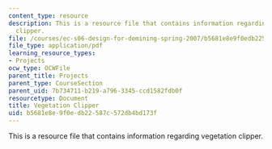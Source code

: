 ```yaml
---
content_type: resource
description: This is a resource file that contains information regarding vegetation
  clipper.
file: /courses/ec-s06-design-for-demining-spring-2007/b5681e8e9f0edb22587c572db4bd173f_MITEC_S06S07_clipper_2006.pdf
file_type: application/pdf
learning_resource_types:
- Projects
ocw_type: OCWFile
parent_title: Projects
parent_type: CourseSection
parent_uid: 7b734711-b219-a796-3345-ccd1582fdb0f
resourcetype: Document
title: Vegetation Clipper
uid: b5681e8e-9f0e-db22-587c-572db4bd173f
---
```

This is a resource file that contains information regarding vegetation clipper.

